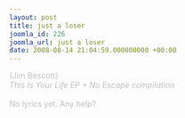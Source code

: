 ```yaml
---
layout: post
title: just a loser
joomla_id: 226
joomla_url: just a loser
date: 2008-08-14 21:04:59.000000000 +00:00
---
```

<span style="color: #c0c0c0" class="Apple-style-span">(Jim Bescott)<br />
<i>This Is Your Life EP + No Escape compilation</i><br />
<br />
No lyrics yet. Any help?</span>
